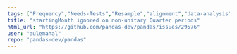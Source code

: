 ```yaml
---
tags: ["Frequency","Needs-Tests","Resample","alignment","data-analysis","data-science","flexible","pandas","python"]
title: "startingMonth ignored on non-unitary Quarter periods"
html_url: "https://github.com/pandas-dev/pandas/issues/29576"
user: "aulemahal"
repo: "pandas-dev/pandas"
---
```


